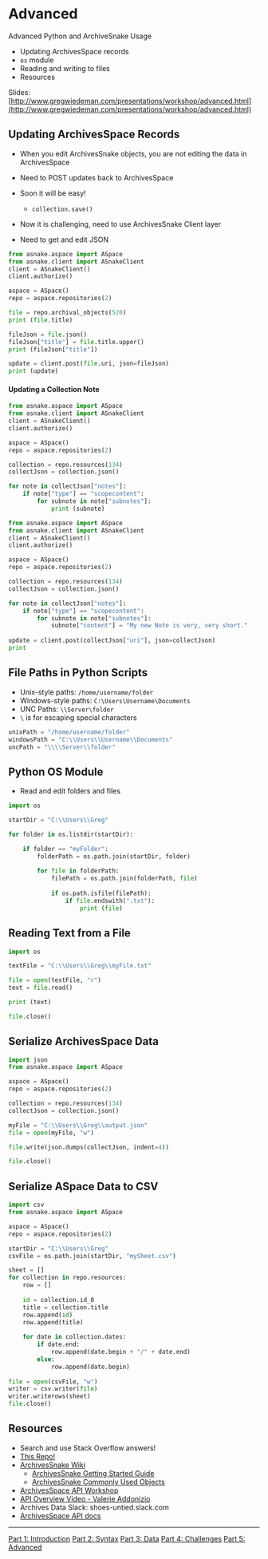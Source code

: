 # Advanced

Advanced Python and ArchiveSnake Usage
* Updating ArchivesSpace records
* `os` module
* Reading and writing to files
* Resources

Slides: [http://www.gregwiedeman.com/presentations/workshop/advanced.html](http://www.gregwiedeman.com/presentations/workshop/advanced.html)

## Updating ArchivesSpace Records

* When you edit ArchivesSnake objects, you are not editing the data in ArchivesSpace
* Need to POST updates back to ArchivesSpace
* Soon it will be easy!
    * `collection.save()`
* Now it is challenging, need to use ArchivesSnake Client layer

* Need to get and edit JSON

```python
from asnake.aspace import ASpace
from asnake.client import ASnakeClient
client = ASnakeClient()
client.authorize()

aspace = ASpace()
repo = aspace.repositories(2)

file = repo.archival_objects(520)
print (file.title)

fileJson = file.json()
fileJson["title"] = file.title.upper()
print (fileJson["title"])

update = client.post(file.uri, json=fileJson)
print (update)
```

#### Updating a Collection Note

```python
from asnake.aspace import ASpace
from asnake.client import ASnakeClient
client = ASnakeClient()
client.authorize()

aspace = ASpace()
repo = aspace.repositories(2)

collection = repo.resources(134)
collectJson = collection.json()

for note in collectJson["notes"]:
    if note["type"] == "scopecontent":
        for subnote in note["subnotes"]:
            print (subnote)
```

```python
from asnake.aspace import ASpace
from asnake.client import ASnakeClient
client = ASnakeClient()
client.authorize()

aspace = ASpace()
repo = aspace.repositories(2)

collection = repo.resources(134)
collectJson = collection.json()

for note in collectJson["notes"]:
    if note["type"] == "scopecontent":
        for subnote in note["subnotes"]:
            subnote["content"] = "My new Note is very, very short."
            
update = client.post(collectJson["uri"], json=collectJson)
print
```

## File Paths in Python Scripts

* Unix-style paths: `/home/username/folder`
* Windows-style paths: `C:\Users\Username\Documents`
* UNC Paths: `\\Server\folder`
* `\` is for escaping special characters

```python
unixPath = "/home/username/folder"
windowsPath = "C:\\Users\\Username\\Documents"
uncPath = "\\\\Server\\folder"
```

## Python OS Module

* Read and edit folders and files

```python
import os

startDir = "C:\\Users\\Greg"

for folder in os.listdir(startDir):

    if folder == "myFolder":
        folderPath = os.path.join(startDir, folder)
        
        for file in folderPath:
            filePath = os.path.join(folderPath, file)
            
            if os.path.isfile(filePath):
                if file.endswith(".txt"):
                    print (file)
```

## Reading Text from a File

```python
import os

textFile = "C:\\Users\\Greg\\myFile.txt"

file = open(textFile, "r")
text = file.read()

print (text)

file.close()
```

## Serialize ArchivesSpace Data

```python
import json
from asnake.aspace import ASpace

aspace = ASpace()
repo = aspace.repositories(2)

collection = repo.resources(134)
collectJson = collection.json()

myFile = "C:\\Users\\Greg\\output.json"
file = open(myFile, "w")

file.write(json.dumps(collectJson, indent=4))

file.close()
```

## Serialize ASpace Data to CSV

```python
import csv
from asnake.aspace import ASpace

aspace = ASpace()
repo = aspace.repositories(2)

startDir = "C:\\Users\\Greg"
csvFile = os.path.join(startDir, "mySheet.csv")

sheet = []
for collection in repo.resources:
    row = []
    
    id = collection.id_0
    title = collection.title
    row.append(id)
    row.append(title)
    
    for date in collection.dates:
        if date.end:
            row.append(date.begin + "/" + date.end)
        else:
            row.append(date.begin)
        
file = open(csvFile, "w")
writer = csv.writer(file)
writer.writerows(sheet)
file.close()
```

## Resources

* Search and use Stack Overflow answers!
* [This Repo!](https://github.com/gwiedeman/IntroPythonASnake)
* [ArchivesSnake Wiki](https://github.com/archivesspace-labs/ArchivesSnake/wiki)
    * [ArchivesSnake Getting Started Guide](https://github.com/archivesspace-labs/ArchivesSnake/wiki/Getting-Started-Guide)
    * [ArchivesSnake Commonly Used Objects](https://github.com/archivesspace-labs/ArchivesSnake/wiki/Commonly-Used-Objects)
* [ArchivesSpace API Workshop](https://github.com/archivesspace/api-training)
* [API Overview Video - Valerie Addonizio](https://www.youtube.com/watch?v=NUtuQ-LqAr4)
* Archives Data Slack: shoes-untied.slack.com
* [ArchivesSpace API docs](https://archivesspace.github.io/archivesspace/api/)




---

[Part 1: Introduction](introduction.md)
[Part 2: Syntax](syntax.md)
[Part 3: Data](data.md)
[Part 4: Challenges](challenges.md)
[Part 5: Advanced](advanced.md)